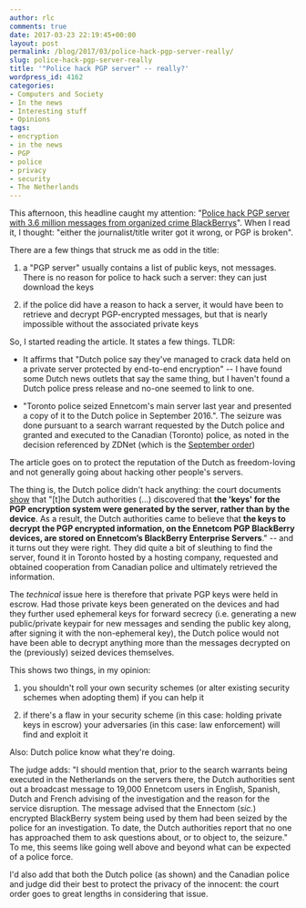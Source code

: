 ```yaml
---
author: rlc
comments: true
date: 2017-03-23 22:19:45+00:00
layout: post
permalink: /blog/2017/03/police-hack-pgp-server-really/
slug: police-hack-pgp-server-really
title: '"Police hack PGP server" -- really?'
wordpress_id: 4162
categories:
- Computers and Society
- In the news
- Interesting stuff
- Opinions
tags:
- encryption
- in the news
- PGP
- police
- privacy
- security
- The Netherlands
---
```


This afternoon, this headline caught my attention: "[Police hack PGP server with 3.6 million messages from organized crime BlackBerrys](http://www.zdnet.com/article/police-hack-pgp-server-with-3-6-million-messages-from-organized-crime-blackberrys/)". When I read it, I thought: "either the journalist/title writer got it wrong, or PGP is broken".
<!--more-->

There are a few things that struck me as odd in the title:




  1. a "PGP server" usually contains a list of public keys, not messages. There is no reason for police to hack such a server: they can just download the keys


  2. if the police did have a reason to hack a server, it would have been to retrieve and decrypt PGP-encrypted messages, but that is nearly impossible without the associated private keys


So, I started reading the article. It states a few things. TLDR: 
  * It affirms that "Dutch police say they've managed to crack data held on a private server protected by end-to-end encryption" -- I have found some Dutch news outlets that say the same thing, but I haven't found a Dutch police press release and no-one seemed to link to one.


  * "Toronto police seized Ennetcom's main server last year and presented a copy of it to the Dutch police in September 2016.". The seizure was done pursuant to a search warrant requested by the Dutch police and granted and executed to the Canadian (Toronto) police, as noted in the decision referenced by ZDNet (which is the [September order](https://www.canlii.org/en/on/onsc/doc/2016/2016onsc5699/2016onsc5699.html))



The article goes on to protect the reputation of the Dutch as freedom-loving and not generally going about hacking other people's servers.

The thing is, the Dutch police didn't hack anything: the court documents [show](https://www.canlii.org/en/on/onsc/doc/2016/2016onsc5699/2016onsc5699.html?searchUrlHash=AAAAAQADWzhdAAAAAAE&offset=1307) that "[t]he Dutch authorities (...) discovered that **the 'keys' for the PGP encryption system were generated by the server, rather than by the device**.  As a result, the Dutch authorities came to believe that **the keys to decrypt the PGP encrypted information, on the Ennetcom PGP BlackBerry devices, are stored on Ennetcom’s BlackBerry Enterprise Servers**." -- and it turns out they were right. They did quite a bit of sleuthing to find the server, found it in Toronto hosted by a hosting company, requested and obtained cooperation from Canadian police and ultimately retrieved the information.

The _technical_ issue here is therefore that private PGP keys were held in escrow. Had those private keys been generated on the devices and had they further used ephemeral keys for forward secrecy (i.e. generating a new public/private keypair for new messages and sending the public key along, after signing it with the non-ephemeral key), the Dutch police would not have been able to decrypt anything more than the messages decrypted on the (previously) seized devices themselves.

This shows two things, in my opinion:




  1. you shouldn't roll your own security schemes (or alter existing security schemes when adopting them) if you can help it


  2. if there's a flaw in your security scheme (in this case: holding private keys in escrow) your adversaries (in this case: law enforcement) will find and exploit it



Also: Dutch police know what they're doing.

The judge adds: "I should mention that, prior to the search warrants being executed in the Netherlands on the servers there, the Dutch authorities sent out a broadcast message to 19,000 Ennetcom users in English, Spanish, Dutch and French advising of the investigation and the reason for the service disruption.  The message advised that the Ennectom (_sic._) encrypted BlackBerry system being used by them had been seized by the police for an investigation.  To date, the Dutch authorities report that no one has approached them to ask questions about, or to object to, the seizure."
To me, this seems like going well above and beyond what can be expected of a police force.

I'd also add that both the Dutch police (as shown) and the Canadian police and judge did their best to protect the privacy of the innocent: the court order goes to great lengths in considering that issue.
